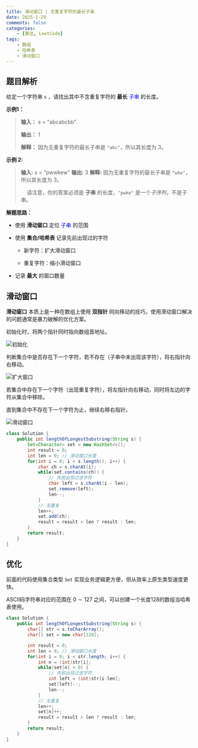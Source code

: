 ```yaml
---
title: 滑动窗口 | 无重复字符的最长子串
date: 2025-1-29
comments: false
categories:
    - [算法, LeetCode]
tags: 
    - 数组
    - 哈希表
    - 滑动窗口
---
```


## 题目解析

给定一个字符串 `s` ，请找出其中不含重复字符的 **最长** <font color="blue"> 子串 </font> 的长度。

**示例1：**

> **输入：** s = "abcabcbb"
> 
> **输出：** 1
> 
> **解释：** 因为无重复字符的最长子串是 `"abc"`，所以其长度为 3。

**示例 2:**

> **输入:** s = "pwwkew"
> **输出:** 3
> **解释:** 因为无重复字符的最长子串是 `"wke"`，所以其长度为 3。
> 
>     请注意，你的答案必须是 **子串** 的长度，`"pwke"` 是一个*子序列*，不是子串。

**解题思路：**

- 使用 **滑动窗口** 定位 <font color="blue"> 子串 </font> 的范围

- 使用 **集合/哈希表** 记录先前出现过的字符
  
  - 新字符：扩大滑动窗口
  
  - 重复字符：缩小滑动窗口

- 记录 **最大** 的窗口数量

## 滑动窗口

**滑动窗口** 本质上是一种在数组上使用 **双指针** 同向移动的技巧，使用滑动窗口解决的问题通常是暴力破解的优化方案。

初始化时，将两个指针同时指向数组首地址。

![初始化](https://images.rescld.cn/20250129211640.png)

判断集合中是否存在下一个字符，若不存在（子串中未出现该字符），将右指针向右移动。

![扩大窗口](https://images.rescld.cn/20250129213449.png)

若集合中存在下一个字符（出现重复字符），将左指针向右移动，同时将左边的字符从集合中移除。

直到集合中不存在下一个字符为止，继续右移右指针。

![滑动窗口](https://images.rescld.cn/20250129215326.png)

```java
class Solution {
    public int lengthOfLongestSubstring(String s) {
        Set<Character> set = new HashSet<>();
        int result = 0;
        int len = 0; // 滑动窗口长度
        for(int i = 0; i < s.length(); i++) {
            char ch = s.charAt(i);
            while(set.contains(ch)) {
                // 先前出现过该字符
                char left = s.charAt(i - len);
                set.remove(left);
                len--;
            }
            // 无重复
            len++;
            set.add(ch);
            result = result > len ? result : len;
        }
        return result;
    }
}
```

## 优化

前面的代码使用集合类型 `Set` 实现业务逻辑更方便，但从效率上原生类型速度更快。

ASCII码字符串对应的范围在 $0 \sim 127$ 之间，可以创建一个长度128的数组当哈希表使用。

```java
class Solution {
    public int lengthOfLongestSubstring(String s) {
        char[] str = s.toCharArray();
        char[] set = new char[128];

        int result = 0;
        int len = 0; // 滑动窗口长度
        for(int i = 0; i < str.length; i++) {
            int n = (int)str[i];
            while(set[n] > 0) {
                // 先前出现过该字符
                int left = (int)str[i-len];
                set[left]--;
                len--;
            }
            // 无重复
            len++;
            set[n]++;
            result = result > len ? result : len;
        }
        return result;
    }
}
```


